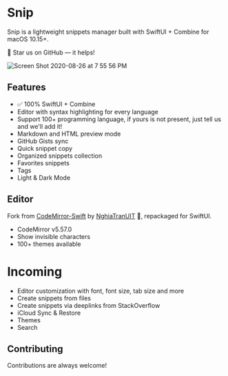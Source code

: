 Snip
====

Snip is a lightweight snippets manager built with SwiftUI + Combine for macOS 10.15+.

🌟 Star us on GitHub — it helps!

![Screen Shot 2020-08-26 at 7 55 56 PM](https://user-images.githubusercontent.com/1506323/91417795-97808a00-e851-11ea-8100-c9d2b075b59d.png)

## Features

* ✅ 100% SwiftUI + Combine
* Editor with syntax highlighting for every language
* Support 100+ programming language, if yours is not present, just tell us and we'll add it!
* Markdown and HTML preview mode
* GitHub Gists sync 
* Quick snippet copy
* Organized snippets collection
* Favorites snippets
* Tags
* Light & Dark Mode


## Editor 

Fork from [CodeMirror-Swift](https://github.com/ProxymanApp/CodeMirror-Swift) by [NghiaTranUIT](https://github.com/NghiaTranUIT) 🙏, repackaged for SwiftUI. 

* CodeMirror v5.57.0
* Show invisible characters
* 100+ themes available


# Incoming

- Editor customization with font, font size, tab size and more
- Create snippets from files
- Create snippets via deeplinks from StackOverflow
- iCloud Sync & Restore
- Themes
- Search


## Contributing

Contributions are always welcome!
